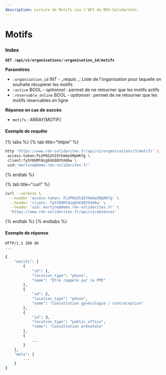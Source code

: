```yaml
---
description: Lecture de Motifs via l’API de RDV-Solidarités.
---
```


# Motifs

### Index

**`GET /api/v1/organisations/:organisation_id/motifs`**

**Paramètres**

* `:organisation_id` INT - _requis _: Liste de l'organisation pour laquelle on souhaite récupérer les motifs
* `:active` BOOL - _optionnel_ : permet de ne retourner que les motifs actifs
* `:reservable_online` BOOL - _optionnel_ : permet de ne retourner que les motifs réservables en ligne

**Réponse en cas de succès**

* `motifs` : ARRAY\[MOTIF]

#### Exemple de requête

{% tabs %}
{% tab title="httpie" %}
```bash
http 'https://www.rdv-solidarites.fr/api/v1/organisations/3/motifs' \
 access-token:FLXP6G2hIEYhmGe5MpHKfg \
 client:fySY0UMlNzgbhE8QYhXdkw \
 uid:'martine@demo.rdv-solidarites.fr'
```
{% endtab %}

{% tab title="curl" %}
```bash
curl --verbose \
  --header 'access-token: FLXP6G2hIEYhmGe5MpHKfg' \
  --header 'client: fySY0UMlNzgbhE8QYhXdkw' \
  --header 'uid: martine@demo.rdv-solidarites.fr' \
  'https://www.rdv-solidarites.fr/api/v1/absences'
```
{% endtab %}
{% endtabs %}

#### Exemple de réponse

```bash
HTTP/1.1 200 OK
...

{
    "motifs": [
        {
            "id": 1,
            "location_type": "phone",
            "name": "Être rappelé par la PMI"
        },
        {
            "id": 2,
            "location_type": "phone",
            "name": "Consultation gynécologie / contraception"
        },
        {
            "id": 3,
            "location_type": "public_office",
            "name": "Consultation prénatale"
        },
        {
            ...
        }
    ],
    "meta": {
        ...
    }
}
```

###

